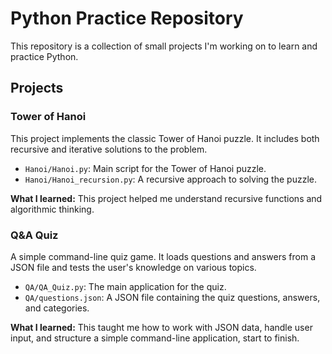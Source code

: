 # Python Practice Repository

This repository is a collection of small projects I'm working on to learn and practice Python.

## Projects

### Tower of Hanoi

This project implements the classic Tower of Hanoi puzzle. It includes both recursive and iterative solutions to the problem.

-   `Hanoi/Hanoi.py`: Main script for the Tower of Hanoi puzzle.
-   `Hanoi/Hanoi_recursion.py`: A recursive approach to solving the puzzle.

**What I learned:** This project helped me understand recursive functions and algorithmic thinking.

### Q&A Quiz

A simple command-line quiz game. It loads questions and answers from a JSON file and tests the user's knowledge on various topics.

-   `QA/QA_Quiz.py`: The main application for the quiz.
-   `QA/questions.json`: A JSON file containing the quiz questions, answers, and categories.

**What I learned:** This taught me how to work with JSON data, handle user input, and structure a simple command-line application, start to finish.
